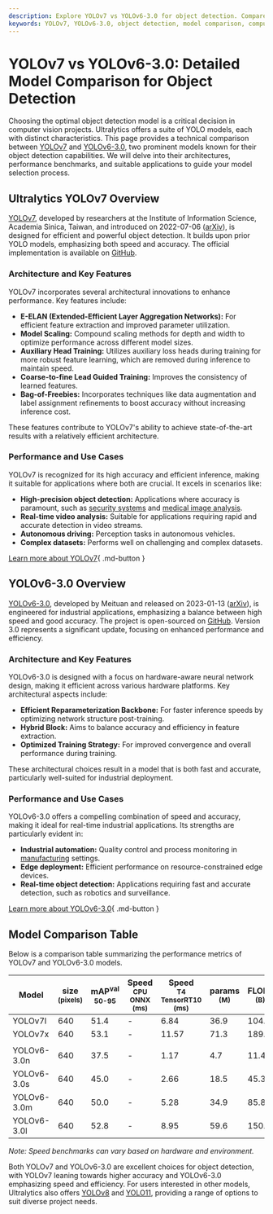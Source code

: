 ```yaml
---
description: Explore YOLOv7 vs YOLOv6-3.0 for object detection. Compare architectures, benchmarks, and applications to select the best model for your project.
keywords: YOLOv7, YOLOv6-3.0, object detection, model comparison, computer vision, AI models, YOLO, deep learning, Ultralytics, performance benchmarks
---
```


# YOLOv7 vs YOLOv6-3.0: Detailed Model Comparison for Object Detection

Choosing the optimal object detection model is a critical decision in computer vision projects. Ultralytics offers a suite of YOLO models, each with distinct characteristics. This page provides a technical comparison between [YOLOv7](https://docs.ultralytics.com/models/yolov7/) and [YOLOv6-3.0](https://docs.ultralytics.com/models/yolov6/), two prominent models known for their object detection capabilities. We will delve into their architectures, performance benchmarks, and suitable applications to guide your model selection process.

<script async src="https://cdn.jsdelivr.net/npm/chart.js@3.9.1/dist/chart.min.js"></script>
<script defer src="../../javascript/benchmark.js"></script>

<canvas id="modelComparisonChart" width="1024" height="400" active-models='["YOLOv7", "YOLOv6-3.0"]'></canvas>

## Ultralytics YOLOv7 Overview

[YOLOv7](https://docs.ultralytics.com/models/yolov7/), developed by researchers at the Institute of Information Science, Academia Sinica, Taiwan, and introduced on 2022-07-06 ([arXiv](https://arxiv.org/abs/2207.02696)), is designed for efficient and powerful object detection. It builds upon prior YOLO models, emphasizing both speed and accuracy. The official implementation is available on [GitHub](https://github.com/WongKinYiu/yolov7).

### Architecture and Key Features

YOLOv7 incorporates several architectural innovations to enhance performance. Key features include:

- **E-ELAN (Extended-Efficient Layer Aggregation Networks):** For efficient feature extraction and improved parameter utilization.
- **Model Scaling:** Compound scaling methods for depth and width to optimize performance across different model sizes.
- **Auxiliary Head Training:** Utilizes auxiliary loss heads during training for more robust feature learning, which are removed during inference to maintain speed.
- **Coarse-to-fine Lead Guided Training:** Improves the consistency of learned features.
- **Bag-of-Freebies:** Incorporates techniques like data augmentation and label assignment refinements to boost accuracy without increasing inference cost.

These features contribute to YOLOv7's ability to achieve state-of-the-art results with a relatively efficient architecture.

### Performance and Use Cases

YOLOv7 is recognized for its high accuracy and efficient inference, making it suitable for applications where both are crucial. It excels in scenarios like:

- **High-precision object detection:** Applications where accuracy is paramount, such as [security systems](https://docs.ultralytics.com/guides/security-alarm-system/) and [medical image analysis](https://www.ultralytics.com/solutions/ai-in-healthcare).
- **Real-time video analysis:** Suitable for applications requiring rapid and accurate detection in video streams.
- **Autonomous driving:** Perception tasks in autonomous vehicles.
- **Complex datasets:** Performs well on challenging and complex datasets.

[Learn more about YOLOv7](https://docs.ultralytics.com/models/yolov7/){ .md-button }

## YOLOv6-3.0 Overview

[YOLOv6-3.0](https://docs.ultralytics.com/models/yolov6/), developed by Meituan and released on 2023-01-13 ([arXiv](https://arxiv.org/abs/2301.05586)), is engineered for industrial applications, emphasizing a balance between high speed and good accuracy. The project is open-sourced on [GitHub](https://github.com/meituan/YOLOv6). Version 3.0 represents a significant update, focusing on enhanced performance and efficiency.

### Architecture and Key Features

YOLOv6-3.0 is designed with a focus on hardware-aware neural network design, making it efficient across various hardware platforms. Key architectural aspects include:

- **Efficient Reparameterization Backbone:** For faster inference speeds by optimizing network structure post-training.
- **Hybrid Block:** Aims to balance accuracy and efficiency in feature extraction.
- **Optimized Training Strategy:** For improved convergence and overall performance during training.

These architectural choices result in a model that is both fast and accurate, particularly well-suited for industrial deployment.

### Performance and Use Cases

YOLOv6-3.0 offers a compelling combination of speed and accuracy, making it ideal for real-time industrial applications. Its strengths are particularly evident in:

- **Industrial automation:** Quality control and process monitoring in [manufacturing](https://www.ultralytics.com/solutions/ai-in-manufacturing) settings.
- **Edge deployment:** Efficient performance on resource-constrained edge devices.
- **Real-time object detection:** Applications requiring fast and accurate detection, such as robotics and surveillance.

[Learn more about YOLOv6-3.0](https://docs.ultralytics.com/models/yolov6/){ .md-button }

## Model Comparison Table

Below is a comparison table summarizing the performance metrics of YOLOv7 and YOLOv6-3.0 models.

| Model       | size<br><sup>(pixels) | mAP<sup>val<br>50-95 | Speed<br><sup>CPU ONNX<br>(ms) | Speed<br><sup>T4 TensorRT10<br>(ms) | params<br><sup>(M) | FLOPs<br><sup>(B) |
| ----------- | --------------------- | -------------------- | ------------------------------ | ----------------------------------- | ------------------ | ----------------- |
| YOLOv7l     | 640                   | 51.4                 | -                              | 6.84                                | 36.9               | 104.7             |
| YOLOv7x     | 640                   | 53.1                 | -                              | 11.57                               | 71.3               | 189.9             |
|             |                       |                      |                                |                                     |                    |                   |
| YOLOv6-3.0n | 640                   | 37.5                 | -                              | 1.17                                | 4.7                | 11.4              |
| YOLOv6-3.0s | 640                   | 45.0                 | -                              | 2.66                                | 18.5               | 45.3              |
| YOLOv6-3.0m | 640                   | 50.0                 | -                              | 5.28                                | 34.9               | 85.8              |
| YOLOv6-3.0l | 640                   | 52.8                 | -                              | 8.95                                | 59.6               | 150.7             |

_Note: Speed benchmarks can vary based on hardware and environment._

Both YOLOv7 and YOLOv6-3.0 are excellent choices for object detection, with YOLOv7 leaning towards higher accuracy and YOLOv6-3.0 emphasizing speed and efficiency. For users interested in other models, Ultralytics also offers [YOLOv8](https://docs.ultralytics.com/models/yolov8/) and [YOLO11](https://docs.ultralytics.com/models/yolo11/), providing a range of options to suit diverse project needs.